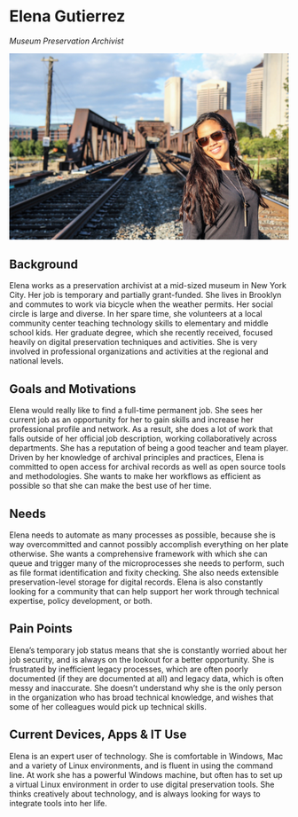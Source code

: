# Elena Gutierrez

_Museum Preservation Archivist_

![persona image](img/elena-gutierrez.jpg)

## Background

Elena works as a preservation archivist at a mid-sized museum in New York City. Her job is temporary and partially grant-funded. She lives in Brooklyn and commutes to work via bicycle when the weather permits. Her social circle is large and diverse. In her spare time, she volunteers at a local community center teaching technology skills to elementary and middle school kids. Her graduate degree, which she recently received, focused heavily on digital preservation techniques and activities. She is very involved in professional organizations and activities at the regional and national levels.

## Goals and Motivations

Elena would really like to find a full-time permanent job. She sees her current job as an opportunity for her to gain skills and increase her professional profile and network. As a result, she does a lot of work that falls outside of her official job description, working collaboratively across departments. She has a reputation of being a good teacher and team player. Driven by her knowledge of archival principles and practices, Elena is committed to open access for archival records as well as open source tools and methodologies. She wants to make her workflows as efficient as possible so that she can make the best use of her time.

## Needs

Elena needs to automate as many processes as possible, because she is way overcommitted and cannot possibly accomplish everything on her plate otherwise. She wants a comprehensive framework with which she can queue and trigger many of the microprocesses she needs to perform, such as file format identification and fixity checking. She also needs extensible preservation-level storage for digital records. Elena is also constantly looking for a community that can help support her work through technical expertise, policy development, or both.

## Pain Points

Elena’s temporary job status means that she is constantly worried about her job security, and is always on the lookout for a better opportunity.  She is frustrated by inefficient legacy processes, which are often poorly documented (if they are documented at all) and legacy data, which is often messy and inaccurate. She doesn’t understand why she is the only person in the organization who has broad technical knowledge, and wishes that some of her colleagues would pick up technical skills.

## Current Devices, Apps & IT Use

Elena is an expert user of technology. She is comfortable in Windows, Mac and a variety of Linux environments, and is fluent in using the command line. At work she has a powerful Windows machine, but often has to set up a virtual Linux environment in order to use digital preservation tools. She thinks creatively about technology, and is always looking for ways to integrate tools into her life.
